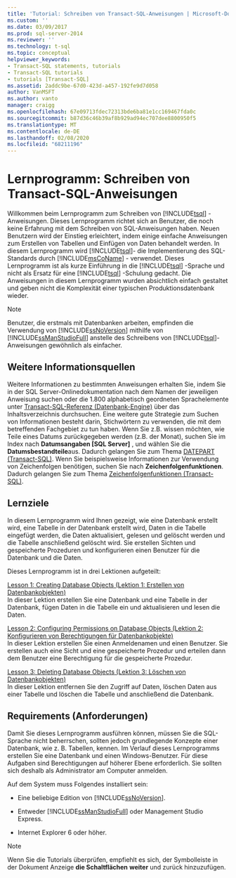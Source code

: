 ```yaml
---
title: 'Tutorial: Schreiben von Transact-SQL-Anweisungen | Microsoft-Dokumentation'
ms.custom: ''
ms.date: 03/09/2017
ms.prod: sql-server-2014
ms.reviewer: ''
ms.technology: t-sql
ms.topic: conceptual
helpviewer_keywords:
- Transact-SQL statements, tutorials
- Transact-SQL tutorials
- tutorials [Transact-SQL]
ms.assetid: 2addc9be-67d0-423d-a457-192fe9d7d058
author: VanMSFT
ms.author: vanto
manager: craigg
ms.openlocfilehash: 67e09713fdec72313bde6ba81e1cc169467fda0c
ms.sourcegitcommit: b87d36c46b39af8b929ad94ec707dee8800950f5
ms.translationtype: MT
ms.contentlocale: de-DE
ms.lasthandoff: 02/08/2020
ms.locfileid: "68211196"
---
```

# <a name="tutorial-writing-transact-sql-statements"></a>Lernprogramm: Schreiben von Transact-SQL-Anweisungen
  Willkommen beim Lernprogramm zum Schreiben von [!INCLUDE[tsql](../includes/tsql-md.md)] -Anweisungen. Dieses Lernprogramm richtet sich an Benutzer, die noch keine Erfahrung mit dem Schreiben von SQL-Anweisungen haben. Neuen Benutzern wird der Einstieg erleichtert, indem einige einfache Anweisungen zum Erstellen von Tabellen und Einfügen von Daten behandelt werden. In diesem Lernprogramm wird [!INCLUDE[tsql](../includes/tsql-md.md)]- die Implementierung des SQL-Standards durch [!INCLUDE[msCoName](../includes/msconame-md.md)] - verwendet. Dieses Lernprogramm ist als kurze Einführung in die [!INCLUDE[tsql](../includes/tsql-md.md)] -Sprache und nicht als Ersatz für eine [!INCLUDE[tsql](../includes/tsql-md.md)] -Schulung gedacht. Die Anweisungen in diesem Lernprogramm wurden absichtlich einfach gestaltet und geben nicht die Komplexität einer typischen Produktionsdatenbank wieder.  
  
> [!NOTE]  
>  Benutzer, die erstmals mit Datenbanken arbeiten, empfinden die Verwendung von [!INCLUDE[ssNoVersion](../includes/ssnoversion-md.md)] mithilfe von [!INCLUDE[ssManStudioFull](../includes/ssmanstudiofull-md.md)] anstelle des Schreibens von [!INCLUDE[tsql](../includes/tsql-md.md)]-Anweisungen gewöhnlich als einfacher.  
  
## <a name="finding-more-information"></a>Weitere Informationsquellen  
 Weitere Informationen zu bestimmten Anweisungen erhalten Sie, indem Sie in der SQL Server-Onlinedokumentation nach dem Namen der jeweiligen Anweisung suchen oder die 1.800 alphabetisch geordneten Sprachelemente unter [Transact-SQL-Referenz &#40;Datenbank-Engine&#41;](/sql/t-sql/language-reference) über das Inhaltsverzeichnis durchsuchen. Eine weitere gute Strategie zum Suchen von Informationen besteht darin, Stichwörtern zu verwenden, die mit dem betreffenden Fachgebiet zu tun haben. Wenn Sie z.B. wissen möchten, wie Teile eines Datums zurückgegeben werden (z.B. der Monat), suchen Sie im Index nach **Datumsangaben [SQL Server]** , und wählen Sie die **Datumsbestandteile**aus. Dadurch gelangen Sie zum Thema [DATEPART &#40;Transact-SQL&#41;](/sql/t-sql/functions/datepart-transact-sql). Wenn Sie beispielsweise Informationen zur Verwendung von Zeichenfolgen benötigen, suchen Sie nach **Zeichenfolgenfunktionen**. Dadurch gelangen Sie zum Thema [Zeichenfolgenfunktionen &#40;Transact-SQL&#41;](/sql/t-sql/functions/string-functions-transact-sql).  
  
## <a name="what-you-will-learn"></a>Lernziele  
 In diesem Lernprogramm wird Ihnen gezeigt, wie eine Datenbank erstellt wird, eine Tabelle in der Datenbank erstellt wird, Daten in die Tabelle eingefügt werden, die Daten aktualisiert, gelesen und gelöscht werden und die Tabelle anschließend gelöscht wird. Sie erstellen Sichten und gespeicherte Prozeduren und konfigurieren einen Benutzer für die Datenbank und die Daten.  
  
 Dieses Lernprogramm ist in drei Lektionen aufgeteilt:  
  
 [Lesson 1: Creating Database Objects (Lektion 1: Erstellen von Datenbankobjekten)](lesson-1-creating-database-objects.md)  
 In dieser Lektion erstellen Sie eine Datenbank und eine Tabelle in der Datenbank, fügen Daten in die Tabelle ein und aktualisieren und lesen die Daten.  
  
 [Lesson 2: Configuring Permissions on Database Objects (Lektion 2: Konfigurieren von Berechtigungen für Datenbankobjekte)](lesson-2-configuring-permissions-on-database-objects.md)  
 In dieser Lektion erstellen Sie einen Anmeldenamen und einen Benutzer. Sie erstellen auch eine Sicht und eine gespeicherte Prozedur und erteilen dann dem Benutzer eine Berechtigung für die gespeicherte Prozedur.  
  
 [Lesson 3: Deleting Database Objects (Lektion 3: Löschen von Datenbankobjekten)](lesson-3-1-deleting-database-objects.md)  
 In dieser Lektion entfernen Sie den Zugriff auf Daten, löschen Daten aus einer Tabelle und löschen die Tabelle und anschließend die Datenbank.  
  
## <a name="requirements"></a>Requirements (Anforderungen)  
 Damit Sie dieses Lernprogramm ausführen können, müssen Sie die SQL-Sprache nicht beherrschen, sollten jedoch grundlegende Konzepte einer Datenbank, wie z. B. Tabellen, kennen. Im Verlauf dieses Lernprogramms erstellen Sie eine Datenbank und einen Windows-Benutzer. Für diese Aufgaben sind Berechtigungen auf höherer Ebene erforderlich. Sie sollten sich deshalb als Administrator am Computer anmelden.  
  
 Auf dem System muss Folgendes installiert sein:  
  
-   Eine beliebige Edition von [!INCLUDE[ssNoVersion](../includes/ssnoversion-md.md)].  
  
-   Entweder [!INCLUDE[ssManStudioFull](../includes/ssmanstudiofull-md.md)] oder Management Studio Express.  
  
-   Internet Explorer 6 oder höher.  
  
> [!NOTE]  
>  Wenn Sie die Tutorials überprüfen, empfiehlt es sich, der Symbolleiste in der Dokument Anzeige **die Schaltflächen** **weiter** und zurück hinzuzufügen.  
  
  
